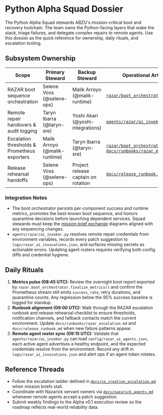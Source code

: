 # Python Alpha Squad Dossier

The Python Alpha Squad stewards ABZU's mission-critical boot and recovery toolchain. The team owns the Python-facing layers that wake the stack, triage failures, and delegate complex repairs to remote agents. Use this dossier as the quick reference for ownership, daily rituals, and escalation tooling.

## Subsystem Ownership

| Scope | Primary Steward | Backup Steward | Operational Artifacts |
| --- | --- | --- | --- |
| RAZAR boot sequence orchestration | Selene Voss (@selene-ops) | Malik Arroyo (@malik-runtime) | [`razar/boot_orchestrator.py`](../../razar/boot_orchestrator.py)
| Remote repair handovers & audit logging | Taryn Ibarra (@taryn-sre) | Yoshi Akari (@yoshi-integrations) | [`agents/razar/ai_invoker.py`](../../agents/razar/ai_invoker.py)
| Escalation thresholds & Prometheus exporters | Malik Arroyo (@malik-runtime) | Taryn Ibarra (@taryn-sre) | [`razar/boot_orchestrator.py`](../../razar/boot_orchestrator.py), [`docs/runbooks/razar_escalation.md`](../runbooks/razar_escalation.md)
| Release rehearsal handoffs | Selene Voss (@selene-ops) | Project release captain on rotation | [`docs/release_runbook.md`](../release_runbook.md)

### Integration Notes
- The boot orchestrator persists per-component success and runtime metrics, promotes the best-known boot sequence, and honors quarantine decisions before launching dependent services. Squad stewards must keep the [mission brief exchange](../mission_brief_exchange.md) diagrams aligned with any sequencing changes.
- `agents/razar/ai_invoker.py` resolves remote repair credentials from environment variables, records every patch suggestion to `logs/razar_ai_invocations.json`, and surfaces missing secrets as actionable errors. Updating agent rosters requires verifying both config diffs and credential hygiene.

## Daily Rituals

1. **Metrics pulse (08:45 UTC):** Review the overnight boot report exported by `razar.boot_orchestrator.finalize_metrics()` and confirm the Prometheus stream still emits `success_rate`, retry durations, and quarantine counts. Any regression below the 95% success baseline is logged for standup.
2. **Runbook alignment (09:00 UTC):** Walk through the RAZAR escalation runbook and release rehearsal checklist to ensure thresholds, notification channels, and fallback contacts match the current environment. Update `docs/runbooks/razar_escalation.md` and `docs/release_runbook.md` when new failure patterns appear.
3. **Remote agent roster sync (09:15 UTC):** Validate that `agents/razar/ai_invoker.py` can load `config/razar_ai_agents.json`, each active agent advertises a healthy endpoint, and the expected credentials resolve from the environment. Record any drift in `logs/razar_ai_invocations.json` and alert ops if an agent token rotates.

## Reference Threads
- Follow the escalation ladder defined in [`docs/co_creation_escalation.md`](../co_creation_escalation.md) when mission briefs stall.
- Coordinate with Nazarick servant owners via [`docs/nazarick_agents.md`](../nazarick_agents.md) whenever remote agents accept a patch suggestion.
- Submit weekly findings to the Alpha v0.1 execution review so the roadmap reflects real-world reliability data.

